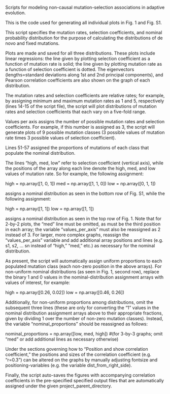Scripts for modeling non-causal mutation-selection associations in adaptive evolution.

This is the code used for generating all individual plots in Fig. 1 and Fig. S1.

This script specifies the mutation rates, selection coefficients, and nominal probability distribution for the purpose of calculating the distributions of de novo and fixed mutations.

Plots are made and saved for all three distributions. These plots include linear regressions: the line given by plotting selection coefficient as a function of mutation rate is solid; the line given by plotting mutation rate as a function of selection coefficient is dotted. The eigenvectors (lengths=standard deviations along 1st and 2nd principal components), and Pearson correlation coefficients are also shown on the graph of each distribution.

The mutation rates and selection coefficients are relative rates; for example, by assigning minimum and maximum mutation rates as 1 and 5, respectively (lines 14-15 of the script file), the script will plot distributions of mutation rates and selection coefficients that each vary on a five-fold range.

Values per axis assigns the number of possible mutation rates and selection coefficients. For example, if this number is assigned as 3, the script will generate plots of 9 possible mutation classes (3 possible values of mutation rate times 3 possible values of selection coefficient).

Lines 51-57 assigned the proportions of mutations of each class that populate the nominal distribution.

The lines “high, med, low” refer to selection coefficient (vertical axis), while the positions of the array along each line denote the high, med, and low values of mutation rate. So for example, the following assignment:

high = np.array([1, 0, 1])
med = np.array([1, 1, 0])
low = np.array([0, 1, 1])

assigns a nominal distribution as seen in the bottom row of Fig. S1, while the following assignment:

high = np.array([1, 1])
low = np.array([1, 1])

assigns a nominal distribution as seen in the top row of Fig. 1. Note that for 2-by-2 plots, the “med” line must be omitted, as must be the third position in each array; the variable “values_per_axis” must also be reassigned as 2 instead of 3. For larger, more complex graphs, reassign the “values_per_axis” variable and add additional array positions and lines (e.g. s1, s2, … sn instead of “high,” “med,” etc.) as necessary for the nominal distribution.

As present, the script will automatically assign uniform proportions to each populated mutation class (each non-zero position in the above arrays). For non-uniform nominal distributions (as seen in Fig. 1, second row), replace the binary 1 and 0 values in the nominal-distribution assignment arrays with values of interest, for example:

high = np.array([0.26, 0.02])
low = np.array([0.46, 0.26])

Additionally, for non-uniform proportions among distributions, omit the subsequent three lines (these are only for converting the “1” values in the nominal distribution assignment arrays above to their appropriate fractions, given by dividing 1 over the number of non-zero mutation classes). Instead, the variable “nominal_proportions” should be reassigned as follows:

nominal_proportions = np.array([low, med, high]) #(for 3-by-3 graphs; omit “med” or add additional lines as necessary otherwise)

Under the sections governing how to “Position and show correlation coefficient,” the positions and sizes of the correlation coefficient (e.g. “r=0.3”) can be altered on the graphs by manually adjusting fontsize and positioning-variables (e.g. the variable dist_from_right_side).

Finally, the script auto-saves the figures with accompanying correlation coefficients in the pre-specified specified output files that are automatically assigned under the given project_parent_directory.
